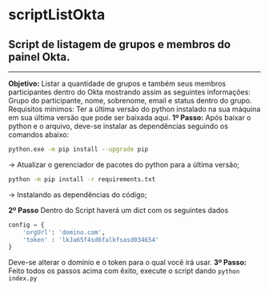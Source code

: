 # scriptListOkta

## Script de listagem de grupos e membros do painel Okta.  
---
**Objetivo:** Listar a quantidade de grupos e também seus membros participantes dentro do Okta mostrando assim as seguintes informações: Grupo do participante, nome, sobrenome, email e status dentro do grupo. 
Requisitos mínimos: Ter a última versão do python instalado na sua máquina em sua última versão que pode ser baixada aqui. 
**1º Passo:** Após baixar o python e o arquivo, deve-se instalar as dependências seguindo os comandos abaixo: 
```sh
python.exe -m pip install --upgrade pip
```
-> Atualizar o gerenciador de pacotes do python para a última versão;
```sh
python -m pip install -r requirements.txt 
```
-> Instalando as dependências do código; 

**2º Passo** Dentro do Script haverá um dict com os seguintes dados      
```py
config = {
    'orgUrl': 'domino.com',
    'token' : 'lkJa65f4sd6falkfsasd034654'
}
```
Deve-se alterar o domínio e o token para o qual você irá usar.
**3º Passo:** Feito todos os passos acima com êxito, execute o script dando `python index.py`
